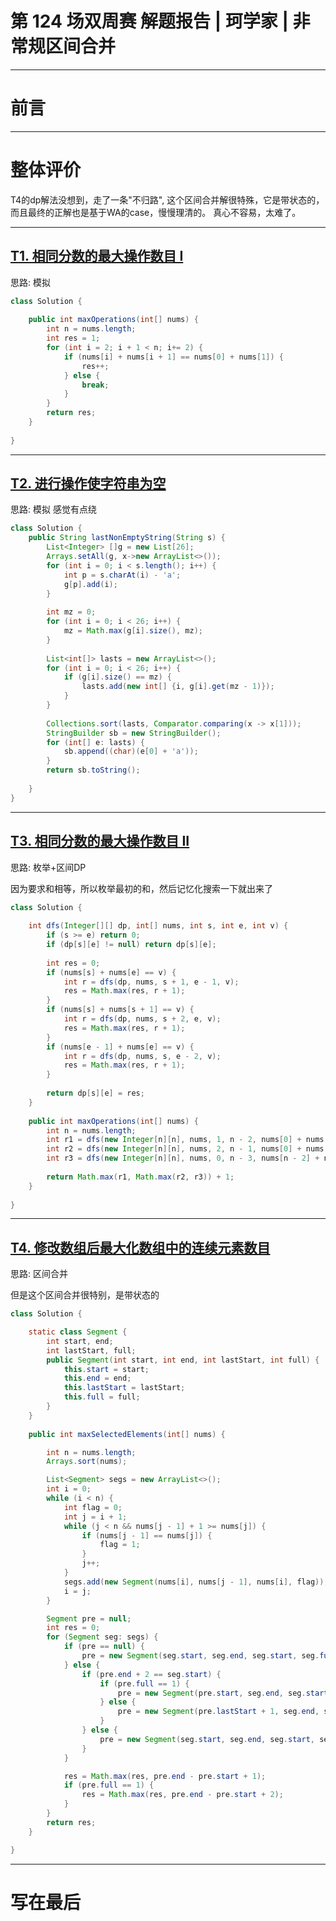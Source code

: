 

# 第 124 场双周赛 解题报告 | 珂学家 | 非常规区间合并

---
# 前言

---
# 整体评价
T4的dp解法没想到，走了一条"不归路", 这个区间合并解很特殊，它是带状态的，而且最终的正解也是基于WA的case，慢慢理清的。
真心不容易，太难了。

---
## [T1. 相同分数的最大操作数目 I](https://leetcode.cn/contest/biweekly-contest-124/problems/maximum-number-of-operations-with-the-same-score-i/)

思路: 模拟

```java []
class Solution {
    
    public int maxOperations(int[] nums) {
        int n = nums.length;
        int res = 1;
        for (int i = 2; i + 1 < n; i+= 2) {
            if (nums[i] + nums[i + 1] == nums[0] + nums[1]) {
                res++;
            } else {
                break;
            }
        }
        return res;
    }
    
}
```

---
## [T2. 进行操作使字符串为空](https://leetcode.cn/contest/biweekly-contest-124/problems/apply-operations-to-make-string-empty/)

思路: 模拟
感觉有点绕

```java []
class Solution {
    public String lastNonEmptyString(String s) {
        List<Integer> []g = new List[26];
        Arrays.setAll(g, x->new ArrayList<>());
        for (int i = 0; i < s.length(); i++) {
            int p = s.charAt(i) - 'a';
            g[p].add(i);
        }
        
        int mz = 0;
        for (int i = 0; i < 26; i++) {
            mz = Math.max(g[i].size(), mz);
        }
        
        List<int[]> lasts = new ArrayList<>();
        for (int i = 0; i < 26; i++) {
            if (g[i].size() == mz) {
                lasts.add(new int[] {i, g[i].get(mz - 1)});
            }
        }
        
        Collections.sort(lasts, Comparator.comparing(x -> x[1]));
        StringBuilder sb = new StringBuilder();
        for (int[] e: lasts) {
            sb.append((char)(e[0] + 'a'));
        }
        return sb.toString();
        
    }
}
```

---

## [T3. 相同分数的最大操作数目 II]()

思路: 枚举+区间DP

因为要求和相等，所以枚举最初的和，然后记忆化搜索一下就出来了

```java []
class Solution {
    
    int dfs(Integer[][] dp, int[] nums, int s, int e, int v) {
        if (s >= e) return 0;
        if (dp[s][e] != null) return dp[s][e];
        
        int res = 0;
        if (nums[s] + nums[e] == v) {
            int r = dfs(dp, nums, s + 1, e - 1, v);
            res = Math.max(res, r + 1);
        }
        if (nums[s] + nums[s + 1] == v) {
            int r = dfs(dp, nums, s + 2, e, v);
            res = Math.max(res, r + 1);
        }            
        if (nums[e - 1] + nums[e] == v) {
            int r = dfs(dp, nums, s, e - 2, v);
            res = Math.max(res, r + 1);
        }
        
        return dp[s][e] = res;
    }
    
    public int maxOperations(int[] nums) {
        int n = nums.length;
        int r1 = dfs(new Integer[n][n], nums, 1, n - 2, nums[0] + nums[n - 1]);
        int r2 = dfs(new Integer[n][n], nums, 2, n - 1, nums[0] + nums[1]);
        int r3 = dfs(new Integer[n][n], nums, 0, n - 3, nums[n - 2] + nums[n - 1]);
        
        return Math.max(r1, Math.max(r2, r3)) + 1;
    }
    
}
```

---
## [T4. 修改数组后最大化数组中的连续元素数目](https://leetcode.cn/contest/biweekly-contest-124/problems/maximize-consecutive-elements-in-an-array-after-modification/)

思路: 区间合并

但是这个区间合并很特别，是带状态的

```java []
class Solution {

    static class Segment {
        int start, end;
        int lastStart, full;
        public Segment(int start, int end, int lastStart, int full) {
            this.start = start;
            this.end = end;
            this.lastStart = lastStart;
            this.full = full;
        }
    }
    
    public int maxSelectedElements(int[] nums) {

        int n = nums.length;
        Arrays.sort(nums);

        List<Segment> segs = new ArrayList<>();
        int i = 0;
        while (i < n) {
            int flag = 0;
            int j = i + 1;
            while (j < n && nums[j - 1] + 1 >= nums[j]) {
                if (nums[j - 1] == nums[j]) {
                    flag = 1;
                }
                j++;
            }
            segs.add(new Segment(nums[i], nums[j - 1], nums[i], flag));
            i = j;
        }

        Segment pre = null;
        int res = 0;
        for (Segment seg: segs) {
            if (pre == null) {
                pre = new Segment(seg.start, seg.end, seg.start, seg.full);
            } else {
                if (pre.end + 2 == seg.start) {
                    if (pre.full == 1) {
                        pre = new Segment(pre.start, seg.end, seg.start, seg.full);
                    } else {
                        pre = new Segment(pre.lastStart + 1, seg.end, seg.start, seg.full);
                    }
                } else {
                    pre = new Segment(seg.start, seg.end, seg.start, seg.full);
                }
            }

            res = Math.max(res, pre.end - pre.start + 1);
            if (pre.full == 1) {
                res = Math.max(res, pre.end - pre.start + 2);
            }
        }
        return res;
    }

}
```

---
# 写在最后

